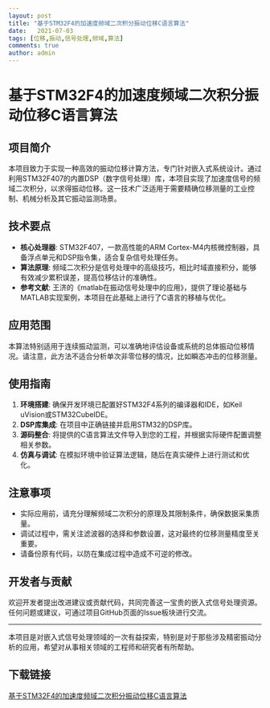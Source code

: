 ```yaml
---
layout: post
title: "基于STM32F4的加速度频域二次积分振动位移C语言算法"
date:   2021-07-03
tags: [位移,振动,信号处理,频域,算法]
comments: true
author: admin
---
```

# 基于STM32F4的加速度频域二次积分振动位移C语言算法

## 项目简介

本项目致力于实现一种高效的振动位移计算方法，专门针对嵌入式系统设计。通过利用STM32F407的内置DSP（数字信号处理）库，本项目实现了加速度信号的频域二次积分，以求得振动位移。这一技术广泛适用于需要精确位移测量的工业控制、机械分析及其它振动监测场景。

## 技术要点

- **核心处理器**: STM32F407，一款高性能的ARM Cortex-M4内核微控制器，具备浮点单元和DSP指令集，适合复杂信号处理任务。
- **算法原理**: 频域二次积分是信号处理中的高级技巧，相比时域直接积分，能够有效减少累积误差，提高位移估计的准确性。
- **参考文献**: 王济的《matlab在振动信号处理中的应用》，提供了理论基础与MATLAB实现案例，本项目在此基础上进行了C语言的移植与优化。
  
## 应用范围

本算法特别适用于连续振动监测，可以准确地评估设备或系统的总体振动位移情况。请注意，此方法不适合分析单次非零位移的情况，比如瞬态冲击的位移测量。

## 使用指南

1. **环境搭建**: 确保开发环境已配置好STM32F4系列的编译器和IDE，如Keil uVision或STM32CubeIDE。
2. **DSP库集成**: 在项目中正确链接并启用STM32的DSP库。
3. **源码整合**: 将提供的C语言算法文件导入到您的工程，并根据实际硬件配置调整相关参数。
4. **仿真与调试**: 在模拟环境中验证算法逻辑，随后在真实硬件上进行测试和优化。

## 注意事项

- 实际应用前，请充分理解频域二次积分的原理及其限制条件，确保数据采集质量。
- 调试过程中，需关注滤波器的选择和参数设置，这对最终的位移测量精度至关重要。
- 请备份原有代码，以防在集成过程中造成不可逆的修改。

## 开发者与贡献

欢迎开发者提出改进建议或贡献代码，共同完善这一宝贵的嵌入式信号处理资源。任何问题或建议，可通过项目GitHub页面的Issue板块进行交流。

---

本项目是对嵌入式信号处理领域的一次有益探索，特别是对于那些涉及精密振动分析的应用，希望对从事相关领域的工程师和研究者有所帮助。

## 下载链接

[基于STM32F4的加速度频域二次积分振动位移C语言算法](https://pan.quark.cn/s/57d70d587fc0)